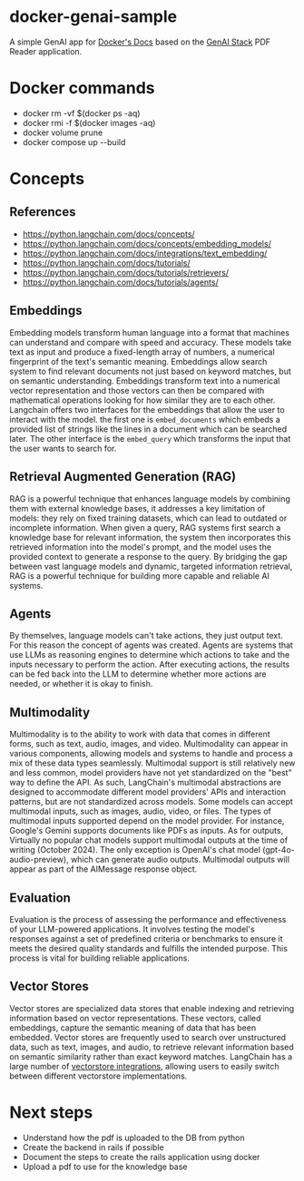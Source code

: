 # docker-genai-sample

A simple GenAI app for [Docker's Docs](https://docs.docker.com/) based on the [GenAI Stack](https://github.com/docker/genai-stack) PDF Reader application.

# Docker commands
- docker rm -vf $(docker ps -aq)
- docker rmi -f $(docker images -aq)
- docker volume prune
- docker compose up --build


# Concepts

## References
- https://python.langchain.com/docs/concepts/
- https://python.langchain.com/docs/concepts/embedding_models/
- https://python.langchain.com/docs/integrations/text_embedding/
- https://python.langchain.com/docs/tutorials/
- https://python.langchain.com/docs/tutorials/retrievers/
- https://python.langchain.com/docs/tutorials/agents/


## Embeddings
Embedding models transform human language into a format that machines can understand and compare with speed and accuracy. These models take text as input and produce a fixed-length array of numbers, a numerical fingerprint of the text's semantic meaning. Embeddings allow search system to find relevant documents not just based on keyword matches, but on semantic understanding. Embeddings transform text into a numerical vector representation and those vectors can then be compared with mathematical operations looking for how similar they are to each other.
Langchain offers two interfaces for the embeddings that allow the user to interact with the model. the first one is `embed_documents` which embeds a provided list of strings like the lines in a document which can be searched later. The other interface is the `embed_query` which transforms the input that the user wants to search for.

## Retrieval Augmented Generation (RAG)

RAG is a powerful technique that enhances language models by combining them with external knowledge bases, it addresses a key limitation of models: they rely on fixed training datasets, which can lead to outdated or incomplete information. When given a query, RAG systems first search a knowledge base for relevant information, the system then incorporates this retrieved information into the model's prompt, and the model uses the provided context to generate a response to the query. By bridging the gap between vast language models and dynamic, targeted information retrieval, RAG is a powerful technique for building more capable and reliable AI systems.

## Agents

By themselves, language models can't take actions, they just output text. For this reason the concept of agents was created. Agents are systems that use LLMs as reasoning engines to determine which actions to take and the inputs necessary to perform the action. After executing actions, the results can be fed back into the LLM to determine whether more actions are needed, or whether it is okay to finish.

## Multimodality

Multimodality is to the ability to work with data that comes in different forms, such as text, audio, images, and video. Multimodality can appear in various components, allowing models and systems to handle and process a mix of these data types seamlessly. Multimodal support is still relatively new and less common, model providers have not yet standardized on the "best" way to define the API. As such, LangChain's multimodal abstractions are designed to accommodate different model providers' APIs and interaction patterns, but are not standardized across models. Some models can accept multimodal inputs, such as images, audio, video, or files. The types of multimodal inputs supported depend on the model provider. For instance, Google's Gemini supports documents like PDFs as inputs. As for outputs, Virtually no popular chat models support multimodal outputs at the time of writing (October 2024). The only exception is OpenAI's chat model (gpt-4o-audio-preview), which can generate audio outputs. Multimodal outputs will appear as part of the AIMessage response object.

## Evaluation

Evaluation is the process of assessing the performance and effectiveness of your LLM-powered applications. It involves testing the model's responses against a set of predefined criteria or benchmarks to ensure it meets the desired quality standards and fulfills the intended purpose. This process is vital for building reliable applications.

## Vector Stores

Vector stores are specialized data stores that enable indexing and retrieving information based on vector representations. These vectors, called embeddings, capture the semantic meaning of data that has been embedded. Vector stores are frequently used to search over unstructured data, such as text, images, and audio, to retrieve relevant information based on semantic similarity rather than exact keyword matches. LangChain has a large number of [vectorstore integrations](https://python.langchain.com/docs/integrations/vectorstores/), allowing users to easily switch between different vectorstore implementations.

# Next steps

- Understand how the pdf is uploaded to the DB from python
- Create the backend in rails if possible
- Document the steps to create the rails application using docker
- Upload a pdf to use for the knowledge base